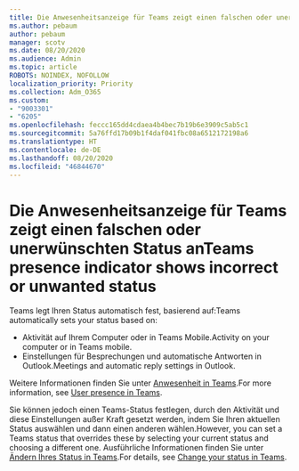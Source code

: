 ```yaml
---
title: Die Anwesenheitsanzeige für Teams zeigt einen falschen oder unerwünschten Status an
ms.author: pebaum
author: pebaum
manager: scotv
ms.date: 08/20/2020
ms.audience: Admin
ms.topic: article
ROBOTS: NOINDEX, NOFOLLOW
localization_priority: Priority
ms.collection: Adm_O365
ms.custom:
- "9003301"
- "6205"
ms.openlocfilehash: feccc165dd4cdaea4b4bec7b19b6e3909c5ab5c1
ms.sourcegitcommit: 5a76ffd17b09b1f4daf041fbc08a6512172198a6
ms.translationtype: HT
ms.contentlocale: de-DE
ms.lasthandoff: 08/20/2020
ms.locfileid: "46844670"
---
```

# <a name="teams-presence-indicator-shows-incorrect-or-unwanted-status"></a><span data-ttu-id="0f253-102">Die Anwesenheitsanzeige für Teams zeigt einen falschen oder unerwünschten Status an</span><span class="sxs-lookup"><span data-stu-id="0f253-102">Teams presence indicator shows incorrect or unwanted status</span></span>

<span data-ttu-id="0f253-103">Teams legt Ihren Status automatisch fest, basierend auf:</span><span class="sxs-lookup"><span data-stu-id="0f253-103">Teams automatically sets your status based on:</span></span>

- <span data-ttu-id="0f253-104">Aktivität auf Ihrem Computer oder in Teams Mobile.</span><span class="sxs-lookup"><span data-stu-id="0f253-104">Activity on your computer or in Teams mobile.</span></span>
- <span data-ttu-id="0f253-105">Einstellungen für Besprechungen und automatische Antworten in Outlook.</span><span class="sxs-lookup"><span data-stu-id="0f253-105">Meetings and automatic reply settings in Outlook.</span></span>

<span data-ttu-id="0f253-106">Weitere Informationen finden Sie unter [Anwesenheit in Teams](https://docs.microsoft.com/microsoftteams/presence-admins).</span><span class="sxs-lookup"><span data-stu-id="0f253-106">For more information, see [User presence in Teams](https://docs.microsoft.com/microsoftteams/presence-admins).</span></span>  

<span data-ttu-id="0f253-107">Sie können jedoch einen Teams-Status festlegen, durch den Aktivität und diese Einstellungen außer Kraft gesetzt werden, indem Sie Ihren aktuellen Status auswählen und dann einen anderen wählen.</span><span class="sxs-lookup"><span data-stu-id="0f253-107">However, you can set a Teams status that overrides these by selecting your current status and choosing a different one.</span></span> <span data-ttu-id="0f253-108">Ausführliche Informationen finden Sie unter [Ändern Ihres Status in Teams](https://support.microsoft.com/office/change-your-status-in-teams-ce36ed14-6bc9-4775-a33e-6629ba4ff78e).</span><span class="sxs-lookup"><span data-stu-id="0f253-108">For details, see [Change your status in Teams](https://support.microsoft.com/office/change-your-status-in-teams-ce36ed14-6bc9-4775-a33e-6629ba4ff78e).</span></span>